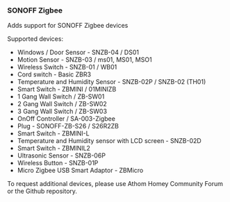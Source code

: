 ### SONOFF Zigbee
Adds support for SONOFF Zigbee devices

Supported devices:
- Windows / Door Sensor - SNZB-04 / DS01
- Motion Sensor - SNZB-03 / ms01, MS01, MSO1
- Wireless Switch - SNZB-01 / WB01
- Cord switch - Basic ZBR3
- Temperature and Humidity Sensor - SNZB-02P / SNZB-02 (TH01)
- Smart Switch - ZBMINI / 01MINIZB
- 1 Gang Wall Switch / ZB-SW01
- 2 Gang Wall Switch / ZB-SW02
- 3 Gang Wall Switch / ZB-SW03
- OnOff Controller / SA-003-Zigbee
- Plug - SONOFF-ZB-S26 / S26R2ZB
- Smart Switch - ZBMINI-L
- Temperature and Humidity sensor with LCD screen - SNZB-02D
- Smart Switch - ZBMINIL2
- Ultrasonic Sensor - SNZB-06P
- Wireless Button - SNZB-01P
- Micro Zigbee USB Smart Adaptor - ZBMicro

To request additional devices, please use Athom Homey Community Forum or the Github repository.